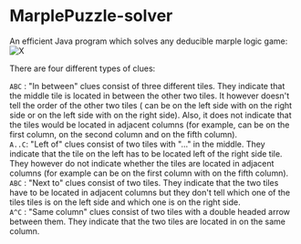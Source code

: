 # MarplePuzzle-solver

An efficient Java program which solves any deducible marple logic game:
![X](http://www.kotiposti.net/sodacan/marple/tut/t1.png)


There are four different types of clues:

`ABC` :	"In between" clues consist of three different tiles. They indicate that the middle tile is located in between the other two tiles. It however doesn't tell the order of the other two tiles ( can be on the left side with  on the right side or  on the left side with  on the right side). Also, it does not indicate that the tiles would be located in adjacent columns (for example,  can be on the first column,  on the second column and  on the fifth column).  
`A..C`:	"Left of" clues consist of two tiles with "…" in the middle. They indicate that the tile on the left has to be located left of the right side tile. They however do not indicate whether the tiles are located in adjacent columns (for example  can be on the first column with  on the fifth column).  
`ABC` :	"Next to" clues consist of two tiles. They indicate that the two tiles have to be located in adjacent columns but they don't tell which one of the tiles tiles is on the left side and which one is on the right side.  
`A^C` :	"Same column" clues consist of two tiles with a double headed arrow between them. They indicate that the two tiles are located in on the same column.
